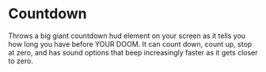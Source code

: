 # Countdown

Throws a big giant countdown hud element on your screen as it tells you how long you have before YOUR DOOM. It can count down, count up, stop at zero, and has sound options that beep increasingly faster as it gets closer to zero.